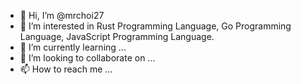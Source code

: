 - 👋 Hi, I’m @mrchoi27
- 👀 I’m interested in Rust Programming Language, Go Programming Language, JavaScript Programming Language.
- 🌱 I’m currently learning ...
- 💞️ I’m looking to collaborate on ...
- 📫 How to reach me ...

<!---
mrchoi27/mrchoi27 is a ✨ special ✨ repository because its `README.md` (this file) appears on your GitHub profile.
You can click the Preview link to take a look at your changes.
--->
